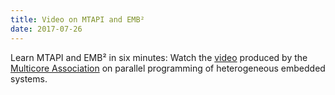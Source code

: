 ```yaml
---
title: Video on MTAPI and EMB²
date: 2017-07-26
---
```

Learn MTAPI and EMB² in six minutes: Watch the [video](http://www.multicore-association.org/workgroup/MTAPI_EMBB_high.mp4) produced by the [Multicore Association](http://www.multicore-association.org) on parallel programming of heterogeneous embedded systems.